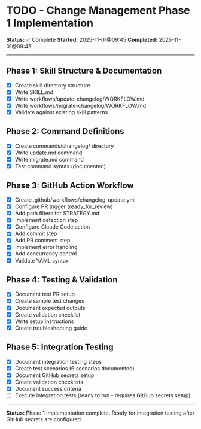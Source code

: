 # TODO - Change Management Phase 1 Implementation

**Status:** ✅ Complete
**Started:** 2025-11-01@09:45
**Completed:** 2025-11-01@09:45

---

## Phase 1: Skill Structure & Documentation
- [x] Create skill directory structure
- [x] Write SKILL.md
- [x] Write workflows/update-changelog/WORKFLOW.md
- [x] Write workflows/migrate-changelog/WORKFLOW.md
- [x] Validate against existing skill patterns

## Phase 2: Command Definitions
- [x] Create commands/changelog/ directory
- [x] Write update.md command
- [x] Write migrate.md command
- [x] Test command syntax (documented)

## Phase 3: GitHub Action Workflow
- [x] Create .github/workflows/changelog-update.yml
- [x] Configure PR trigger (ready_for_review)
- [x] Add path filters for STRATEGY.md
- [x] Implement detection step
- [x] Configure Claude Code action
- [x] Add commit step
- [x] Add PR comment step
- [x] Implement error handling
- [x] Add concurrency control
- [x] Validate YAML syntax

## Phase 4: Testing & Validation
- [x] Document test PR setup
- [x] Create sample test changes
- [x] Document expected outputs
- [x] Create validation checklist
- [x] Write setup instructions
- [x] Create troubleshooting guide

## Phase 5: Integration Testing
- [x] Document integration testing steps
- [x] Create test scenarios (6 scenarios documented)
- [x] Document GitHub secrets setup
- [x] Create validation checklists
- [x] Document success criteria
- [ ] Execute integration tests (ready to run - requires GitHub secrets setup)

---

**Status:** Phase 1 implementation complete. Ready for integration testing after GitHub secrets are configured.

